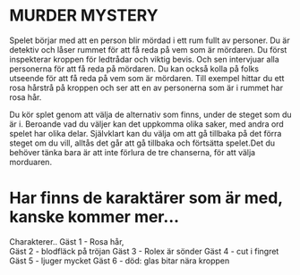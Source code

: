 
# MURDER MYSTERY

Spelet börjar med att en person blir mördad i ett rum fullt av personer. Du är detektiv och låser rummet för att få reda på vem som är mördaren. Du först inspekterar kroppen för ledtrådar och viktig bevis. Och sen intervjuar alla personerna för att få reda på mördaren. Du kan också kolla på folks utseende för att få reda på vem som är mördaren. Till exempel hittar du ett rosa hårstrå på kroppen och ser att en av personerna som är i rummet har rosa hår.

Du kör splet genom att välja de alternativ som finns, under de steget som du är i. Beroande vad du väljer kan det uppkomma olika saker, med andra ord spelet har olika delar. Självklart kan du välja om att gå tillbaka på det förra steget om du vill, alltås det går att gå tillbaka och förtsätta spelet.Det du behöver tänka bara är att inte förlura de tre chanserna, för att välja morduaren. 



# Har finns de karaktärer som är med, kanske kommer mer...

Charakterer..
Gäst 1 - Rosa hår,               
Gäst 2 - blodfläck på tröjan 
Gäst 3 -  Rolex är sönder 
Gäst 4 - cut i fingret
Gäst 5 - ljuger mycket
Gäst 6 - död: glas bitar nära kroppen




